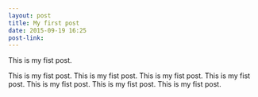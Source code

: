 ```yaml
---
layout: post
title: My first post
date: 2015-09-19 16:25
post-link: 
---
```


This is my fist post.

This is my fist post.
This is my fist post.
This is my fist post.
This is my fist post.
This is my fist post.
This is my fist post.
This is my fist post.
